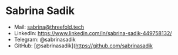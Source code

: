 # Sabrina Sadik

- Mail: sabrina@threefold.tech
- LinkedIn: https://www.linkedin.com/in/sabrina-sadik-449758132/
- Telegram: @sabrinasadik
- GitHub: [@sabrinasadik](https://github.com/sabrinasadik
